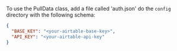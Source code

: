 To use the PullData class, add a file called 'auth.json' do the `config` 
directory with the following schema:

```json
{
  "BASE_KEY": "<your-airtable-base-key>",
  "API_KEY": "<your-airtable-api-key"
}
```